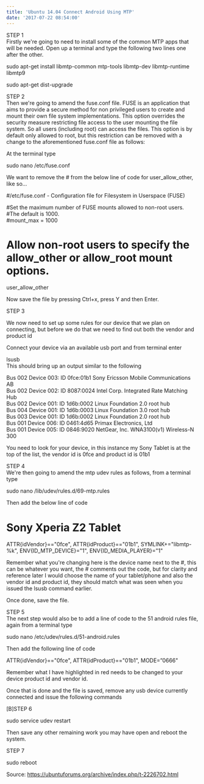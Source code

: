 ```yaml
---
title: 'Ubuntu 14.04 Connect Android Using MTP'
date: '2017-07-22 08:54:00'
---
```


  
STEP 1  
Firstly we're going to need to install some of the common MTP apps that will be needed. Open up a terminal and type the following two lines one after the other.  
  
  
sudo apt-get install libmtp-common mtp-tools libmtp-dev libmtp-runtime libmtp9  
  
sudo apt-get dist-upgrade  
  
STEP 2  
Then we're going to amend the fuse.conf file. FUSE is an application that aims to provide a secure method for non privileged users to create and mount their own file system implementations. This option overrides the security measure restricting file access to the user mounting the file system. So all users (including root) can access the files. This option is by default only allowed to root, but this restriction can be removed with a change to the aforementioned fuse.conf file as follows:  
  
At the terminal type  
  
  
sudo nano /etc/fuse.conf  
  
We want to remove the # from the below line of code for user\_allow\_other, like so...  
  
  
#/etc/fuse.conf - Configuration file for Filesystem in Userspace (FUSE)  
  
#Set the maximum number of FUSE mounts allowed to non-root users.  
#The default is 1000.  
#mount\_max = 1000  
  
# Allow non-root users to specify the allow\_other or allow\_root mount options.  
user\_allow\_other  
  
  
Now save the file by pressing Ctrl+x, press Y and then Enter.  
  
STEP 3  
  
We now need to set up some rules for our device that we plan on connecting, but before we do that we need to find out both the vendor and product id  
  
Connect your device via an available usb port and from terminal enter  
  
  
lsusb  
This should bring up an output similar to the following  
  
  
Bus 002 Device 003: ID 0fce:01b1 Sony Ericsson Mobile Communications AB  
Bus 002 Device 002: ID 8087:0024 Intel Corp. Integrated Rate Matching Hub  
Bus 002 Device 001: ID 1d6b:0002 Linux Foundation 2.0 root hub  
Bus 004 Device 001: ID 1d6b:0003 Linux Foundation 3.0 root hub  
Bus 003 Device 001: ID 1d6b:0002 Linux Foundation 2.0 root hub  
Bus 001 Device 006: ID 0461:4d65 Primax Electronics, Ltd  
Bus 001 Device 005: ID 0846:9020 NetGear, Inc. WNA3100(v1) Wireless-N 300  
  
  
You need to look for your device, in this instance my Sony Tablet is at the top of the list, the vendor id is 0fce and product id is 01b1  
  
STEP 4  
We're then going to amend the mtp udev rules as follows, from a terminal type  
  
  
sudo nano /lib/udev/rules.d/69-mtp.rules  
  
Then add the below line of code  
  
  
# Sony Xperia Z2 Tablet  
ATTR{idVendor}=="0fce", ATTR{idProduct}=="01b1", SYMLINK+="libmtp-%k", ENV{ID\_MTP\_DEVICE}="1", ENV{ID\_MEDIA\_PLAYER}="1"  
  
Remember what you're changing here is the device name next to the #, this can be whatever you want, the # comments out the code, but for clarity and reference later I would choose the name of your tablet/phone and also the vendor id and product id, they should match what was seen when you issued the lsusb command earlier.  
  
Once done, save the file.  
  
STEP 5  
The next step would also be to add a line of code to the 51 android rules file, again from a terminal type  
  
  
sudo nano /etc/udev/rules.d/51-android.rules  
  
Then add the following line of code  
  
  
ATTR{idVendor}=="0fce", ATTR{idProduct}=="01b1", MODE=”0666"  
  
Remember what I have highlighted in red needs to be changed to your device product id and vendor id.  
  
Once that is done and the file is saved, remove any usb device currently connected and issue the following commands  
  
[B]STEP 6  
  
  
sudo service udev restart  
  
Then save any other remaining work you may have open and reboot the system.  
  
STEP 7  
  
sudo reboot  
  
  
Source: <https://ubuntuforums.org/archive/index.php/t-2226702.html>